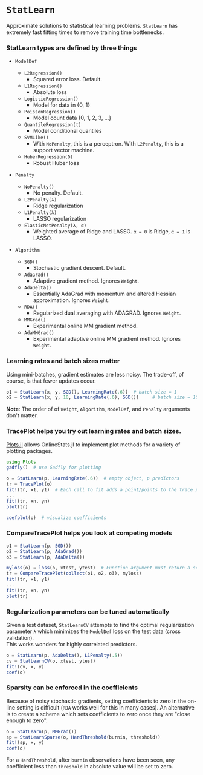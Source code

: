 # `StatLearn`

Approximate solutions to statistical learning problems.  `StatLearn` has extremely
fast fitting times to remove training time bottlenecks.

### StatLearn types are defined by three things

- `ModelDef`
    - `L2Regression()`
        - Squared error loss.  Default.
    - `L1Regression()`
        - Absolute loss
    - `LogisticRegression()`
        - Model for data in {0, 1}
    - `PoissonRegression()`
        - Model count data {0, 1, 2, 3, ...}
    - `QuantileRegression(τ)`
        - Model conditional quantiles
    - `SVMLike()`
        - With `NoPenalty`, this is a perceptron.  With `L2Penalty`, this is a support vector machine.
    - `HuberRegression(δ)`
        - Robust Huber loss

- `Penalty`
    - `NoPenalty()`
        - No penalty.  Default.
    - `L2Penalty(λ)`
        - Ridge regularization
    - `L1Penalty(λ)`
        - LASSO regularization
    - `ElasticNetPenalty(λ, α)`
        - Weighted average of Ridge and LASSO.  `α = 0` is Ridge, `α = 1` is LASSO.

- `Algorithm`
    - `SGD()`
        - Stochastic gradient descent.  Default.
    - `AdaGrad()`
        - Adaptive gradient method. Ignores `Weight`.
    - `AdaDelta()`
        - Essentially AdaGrad with momentum and altered Hessian approximation.  Ignores `Weight`.
    - `RDA()`
        - Regularized dual averaging with ADAGRAD.  Ignores `Weight`.
    - `MMGrad()`
        - Experimental online MM gradient method.
    - `AdaMMGrad()`
        - Experimental adaptive online MM gradient method.  Ignores `Weight`.


### Learning rates and batch sizes matter

Using mini-batches, gradient estimates are less noisy.  The trade-off,
of course, is that fewer updates occur.

```julia
o1 = StatLearn(x, y, SGD(), LearningRate(.6))  # batch size = 1
o2 = StatLearn(x, y, 10, LearningRate(.6), SGD())     # batch size = 10
```

**Note**: The order of of `Weight`, `Algorithm`, `ModelDef`, and `Penalty` arguments don't matter.


### TracePlot helps you try out learning rates and batch sizes.

[Plots.jl](https://github.com/tbreloff/Plots.jl) allows OnlineStats.jl to implement
plot methods for a variety of plotting packages.

```julia
using Plots
gadfly()  # use Gadfly for plotting

o = StatLearn(p, LearningRate(.6))  # empty object, p predictors
tr = TracePlot(o)
fit!(tr, x1, y1)  # Each call to fit adds a point/points to the trace plot
...
fit!(tr, xn, yn)
plot(tr)

coefplot(o)  # visualize coefficients
```


### CompareTracePlot helps you look at competing models

```julia
o1 = StatLearn(p, SGD())
o2 = StatLearn(p, AdaGrad())
o3 = StatLearn(p, AdaDelta())

myloss(o) = loss(o, xtest, ytest)  # Function argument must return a scalar
tr = CompareTracePlot(collect(o1, o2, o3), myloss)  
fit!(tr, x1, y1)
...
fit!(tr, xn, yn)
plot(tr)
```


### Regularization parameters can be tuned automatically

Given a test dataset, `StatLearnCV` attempts to find the optimal regularization
parameter `λ` which minimizes the `ModelDef` loss on the test data (cross validation).  
This works wonders for highly correlated predictors.

```julia
o = StatLearn(p, AdaDelta(), L1Penalty(.5))
cv = StatLearnCV(o, xtest, ytest)
fit!(cv, x, y)
coef(o)
```


### Sparsity can be enforced in the coefficients
Because of noisy stochastic gradients, setting coefficients to zero in the on-line
setting is difficult (`RDA` works well for this in many cases).  An alternative
is to create a scheme which sets coefficients to zero once they are "close enough to zero".

```julia
o = StatLearn(p, MMGrad())
sp = StatLearnSparse(o, HardThreshold(burnin, threshold))
fit!(sp, x, y)
coef(o)
```

For a `HardThreshold`, after `burnin` observations have been seen, any coefficient
less than `threshold` in absolute value will be set to zero.
